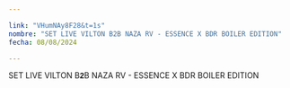 ```yaml
---

link: "VHumNAy8F28&t=1s"
nombre: "SET LIVE VILTON B2B NAZA RV - ESSENCE X BDR BOILER EDITION"
fecha: 08/08/2024

---
```



SET LIVE VILTON B<strong style="font-family: Arial, sans-serif;">2</strong>B NAZA RV - ESSENCE X BDR BOILER EDITION